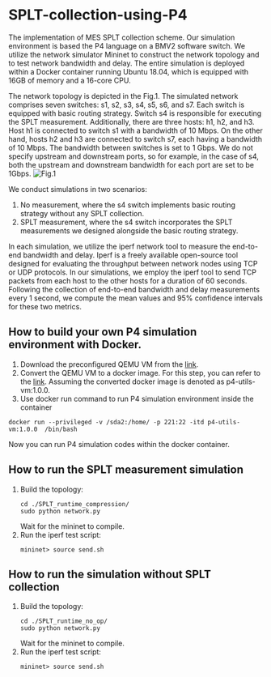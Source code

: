 # SPLT-collection-using-P4
The implementation of MES SPLT collection scheme. Our simulation environment is based the P4 language on a BMV2 software switch. We utilize the network simulator Mininet to construct the network topology
and to test network bandwidth and delay. The entire simulation
is deployed within a Docker container running Ubuntu 18.04,
which is equipped with 16GB of memory and a 16-core CPU.

The network topology is depicted in the Fig.1.  The simulated network comprises seven switches: s1, s2, s3, s4, s5, s6, and s7.  Each switch is equipped with basic routing strategy. Switch s4 is responsible for executing the SPLT measurement. 
Additionally, there are three hosts: h1, h2, and h3.
Host h1 is connected to switch s1 with a bandwidth of 10 Mbps. On the other hand, hosts h2 and h3 are connected to switch s7, each having a bandwidth of 10 Mbps. The bandwidth between switches is set to 1 Gbps.
We do not specify upstream and downstream ports, so for example, in the case of s4, both the upstream and downstream bandwidth for each port are set to be 1Gbps.
![Fig.1](./figs/image.png "Fig.1")


We conduct simulations in two scenarios: 
1) No measurement, where the s4 switch implements basic routing strategy without any SPLT collection.
2) SPLT measurement, where the s4 switch incorporates the SPLT measurements we designed alongside the basic routing strategy. 

In each simulation, we utilize the iperf network tool to measure the end-to-end bandwidth and delay. Iperf is a freely available open-source tool designed for evaluating the throughput between network nodes using TCP or UDP protocols. In our simulations, we employ the iperf tool to send TCP packets from each host to the other hosts for a duration of 60 seconds.
Following the collection of end-to-end bandwidth and delay measurements every 1 second, we compute the mean values and 95% confidence intervals for these two metrics.

## How to build your own P4 simulation environment with Docker.
1. Download the preconfigured QEMU VM from the [link](https://polybox.ethz.ch/index.php/s/9orcmetpNxOAhlI).
2. Convert the QEMU VM to a docker image. For this step, you can refer to the [link](https://azhercan.com/converting-qcow2-to-docker-image).
   Assuming the converted docker image is denoted as p4-utils-vm:1.0.0.
3. Use docker run command to run P4 simulation environment inside the container
```
docker run --privileged -v /sda2:/home/ -p 221:22 -itd p4-utils-vm:1.0.0  /bin/bash
```

Now you can run P4 simulation codes within the docker container.

## How to run the SPLT measurement simulation

1. Build the topology: 
   ```
   cd ./SPLT_runtime_compression/
   sudo python network.py 
   ```
   Wait for the mininet to compile.
2. Run the iperf test script:
   ```
   mininet> source send.sh
   ```

## How to run the simulation without SPLT collection

1. Build the topology: 
   ```
   cd ./SPLT_runtime_no_op/
   sudo python network.py 
   ```
   Wait for the mininet to compile.
2. Run the iperf test script:
   ```
   mininet> source send.sh
   ```

